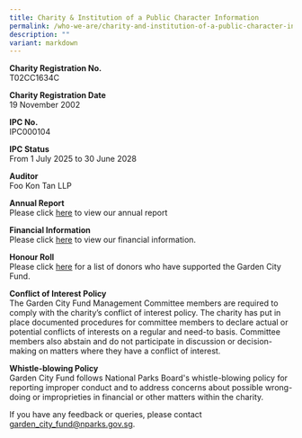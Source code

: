 ```yaml
---
title: Charity & Institution of a Public Character Information
permalink: /who-we-are/charity-and-institution-of-a-public-character-information/
description: ""
variant: markdown
---
```

**Charity Registration No.**  
T02CC1634C  
  
**Charity Registration Date**  
19 November 2002  
  
**IPC No.**  
IPC000104  
  
**IPC Status**  
From 1 July 2025 to 30 June 2028  
  
**Auditor**  
Foo Kon Tan LLP  
  
**Annual Report**  
Please click [here](/files/GCF_section_NParks_AR_2025.pdf) to view our annual report  
  
**Financial Information**  
Please click [here](/files/GCF_FY24_FS_online_discussion.pdf) to view our financial information.  
  
**Honour Roll**  
Please click [here](/files/GCF_Honour_Roll_2025.pdf) for a list of donors who have supported the Garden City Fund.

**Conflict of Interest Policy**  
The Garden City Fund Management Committee members are required to comply with the charity’s conflict of interest policy. The charity has put in place documented procedures for committee members to declare actual or potential conflicts of interests on a regular and need-to basis. Committee members also abstain and do not participate in discussion or decision-making on matters where they have a conflict of interest.

**Whistle-blowing Policy**<br>
Garden City Fund follows National Parks Board's whistle-blowing policy for reporting improper conduct and to address concerns about possible wrong-doing or improprieties in financial or other matters within the charity.

If you have any feedback or queries, please contact [garden_city_fund@nparks.gov.sg](garden_city_fund@nparks.gov.sg).